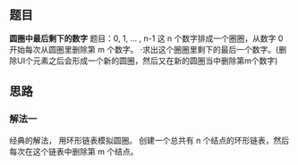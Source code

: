## 题目 
**圆圈中最后剩下的数字**
题目：0, 1, … , n-1 这 n 个数字排成一个圈圈，从数字 0 开始每次从圆圏里删除第 m 个数字。
·求出这个圈圈里剩下的最后一个数字。(删除UI个元素之后会形成一个新的圆圈，然后又在新的圆圈当中删除第m个数字)

## 思路
### 解法一
经典的解法， 用环形链表模拟圆圈。
创建一个总共有 n 个结点的环形链表，然后每次在这个链表中删除第 m 个结点。